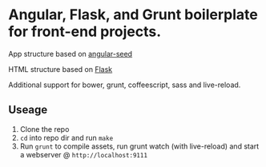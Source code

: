 # Angular, Flask, and Grunt boilerplate for front-end projects.

App structure based on [angular-seed](https://github.com/angular/angular-seed)

HTML structure based on [Flask](https://github.com/kylelarkin/flask)

Additional support for bower, grunt, coffeescript, sass and live-reload.

## Useage

1. Clone the repo
2. `cd` into repo dir and run `make`
3. Run `grunt` to compile assets, run grunt watch (with live-reload) and start a webserver @ `http://localhost:9111`